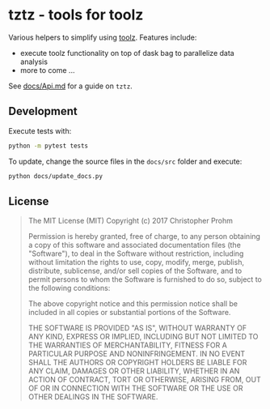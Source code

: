 # tztz - tools for toolz

Various helpers to simplify using [toolz][toolz]. Features include:

- execute toolz functionality on top of dask bag to parallelize data analysis
- more to come ...

[toolz]: http://toolz.readthedocs.io/en/latest/


See [docs/Api.md](docs/Api.md) for a guide on `tztz`.

## Development

Execute tests with:

```bash
python -m pytest tests
```

To update, change the source files in the `docs/src` folder and execute:

```bash
python docs/update_docs.py
```

## License

>  The MIT License (MIT)
>  Copyright (c) 2017 Christopher Prohm
>
>  Permission is hereby granted, free of charge, to any person obtaining a copy
>  of this software and associated documentation files (the "Software"), to
>  deal in the Software without restriction, including without limitation the
>  rights to use, copy, modify, merge, publish, distribute, sublicense, and/or
>  sell copies of the Software, and to permit persons to whom the Software is
>  furnished to do so, subject to the following conditions:
>
>  The above copyright notice and this permission notice shall be included in
>  all copies or substantial portions of the Software.
>
>  THE SOFTWARE IS PROVIDED "AS IS", WITHOUT WARRANTY OF ANY KIND, EXPRESS OR
>  IMPLIED, INCLUDING BUT NOT LIMITED TO THE WARRANTIES OF MERCHANTABILITY,
>  FITNESS FOR A PARTICULAR PURPOSE AND NONINFRINGEMENT. IN NO EVENT SHALL THE
>  AUTHORS OR COPYRIGHT HOLDERS BE LIABLE FOR ANY CLAIM, DAMAGES OR OTHER
>  LIABILITY, WHETHER IN AN ACTION OF CONTRACT, TORT OR OTHERWISE, ARISING
>  FROM, OUT OF OR IN CONNECTION WITH THE SOFTWARE OR THE USE OR OTHER
>  DEALINGS IN THE SOFTWARE.
